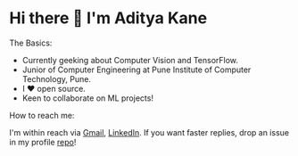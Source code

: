 # Hi there 👋 I'm Aditya Kane

<!--
**AdityaKane2001/AdityaKane2001** is a ✨ _special_ ✨ repository because its `README.md` (this file) appears on your GitHub profile.-->

The Basics:

- Currently geeking about Computer Vision and TensorFlow.
- Junior of Computer Engineering at Pune Institute of Computer Technology, Pune.
- I :heart: open source. 
- Keen to collaborate on ML projects!

How to reach me: 

I'm within reach via [Gmail](https://mail.google.com/mail/u/0/?fs=1&tf=cm&source=mailto&to=adityakane1@gmail.com), [LinkedIn](https://www.linkedin.com/in/aditya-kane/). If you want faster replies, drop an issue in my profile [repo](https://github.com/AdityaKane2001/AdityaKane2001/issues)!
